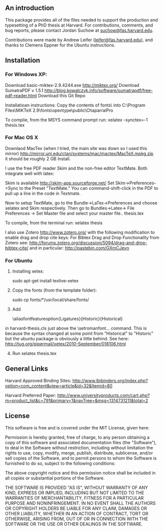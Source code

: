 An introduction
---------------

This package provides all of the files needed to support the production and typesetting of a PhD thesis at Harvard. For contributions, comments, and bug reports, please contact Jordan Suchow at suchow@fas.harvard.edu.

Contributions were made by Andrew Leifer (leifer@fas.harvard.edu), and thanks to Clemens Eppner for the Ubuntu instructions.

Installation
------------

### For Windows XP: ###

Download basic-miktex-2.9.4244.exe  http://miktex.org/
Download SumatraPDF v 1.5.1 http://blog.kowalczyk.info/software/sumatrapdf/free-pdf-reader.html
Download this Git Repo 

Installatioan instructions:
Copy the contents of fonts\ into 
C:\Program Files\MiKTeX 2.9\fonts\opentype\public\ChaparralPro

To complie, from the MSYS command prompt run: 
xelatex -synctex=-1 thesis.tex


### For Mac OS X ###

Downlaod MacTex (when I tried, the main site was down so I used this mirror)
http://mirror.unl.edu/ctan/systems/mac/mactex/MacTeX.mpkg.zip  
it should be roughly 2 GB
Install.

I use the free PDF reader Skim and the non-free editor TextMate. Both integrate well with latex:

Skim is available http://skim-app.sourceforge.net/
Set Skim->Preferences->Sync to the Preset "TextMate." You can command-shift-click in the PDF to pull up a line in the code in Textmate.

Now to setup TextMate, go to the Bundle->LaTex->Preferences and choose xelatex and Skim respectively.
Then go to Bundles->Latex-> File Preferences -> Set Master file and select your master file.. thesis.tex

To compile, from the terminal run:
xelatex  thesis

I also use Zotero http://www.zotero.org/ with the following modification to enable drag and drop cite keys:
For Bibtex Drag and Drop Functionality from Zotero see:
http://forums.zotero.org/discussion/5094/drag-and-drop-bibtex-cite/
and in particular:
http://pastebin.com/GXmCJevn

### For Ubuntu ###

1. Installing xetex: 

	sudo apt-get install texlive-xetex
	
2. Copy the fonts (from the template folder): 

	sudo cp fonts/*/usr/local/share/fonts/

3. Add 

	\aliasfontfeatureoption{Ligatures}{Historic}{Historical} 
  
in harvard-thesis.cls just above the \setromanfont... command.
This is because the syntax changed at some point from "Historical" to
"Historic" but the ubuntu package is obviously a little behind. See
here: http://tug.org/pipermail/xetex/2010-September/018106.html

4. Run xelatex thesis.tex


General Links
-----------------------

Harvard Approved Binding Sites:
http://www.lbibinders.org/index.php?option=com_content&view=article&id=32&Itemid=80

Harvard Preferred Paper:
http://www.universityproducts.com/cart.php?m=product_list&c=791&primary=1&navTree=&msg=1314731211&total=2


License
-------

This software is free and is covered under the MIT License, given here:

Permission is hereby granted, free of charge, to any person obtaining a copy of this software and associated documentation files (the "Software"), to deal in the Software without restriction, including without limitation the rights to use, copy, modify, merge, publish, distribute, sublicense, and/or sell copies of the Software, and to permit persons to whom the Software is furnished to do so, subject to the following conditions:

The above copyright notice and this permission notice shall be included in all copies or substantial portions of the Software.

THE SOFTWARE IS PROVIDED "AS IS", WITHOUT WARRANTY OF ANY KIND, EXPRESS OR IMPLIED, INCLUDING BUT NOT LIMITED TO THE WARRANTIES OF MERCHANTABILITY, FITNESS FOR A PARTICULAR PURPOSE AND NONINFRINGEMENT. IN NO EVENT SHALL THE AUTHORS OR COPYRIGHT HOLDERS BE LIABLE FOR ANY CLAIM, DAMAGES OR OTHER LIABILITY, WHETHER IN AN ACTION OF CONTRACT, TORT OR OTHERWISE, ARISING FROM, OUT OF OR IN CONNECTION WITH THE SOFTWARE OR THE USE OR OTHER DEALINGS IN THE SOFTWARE.